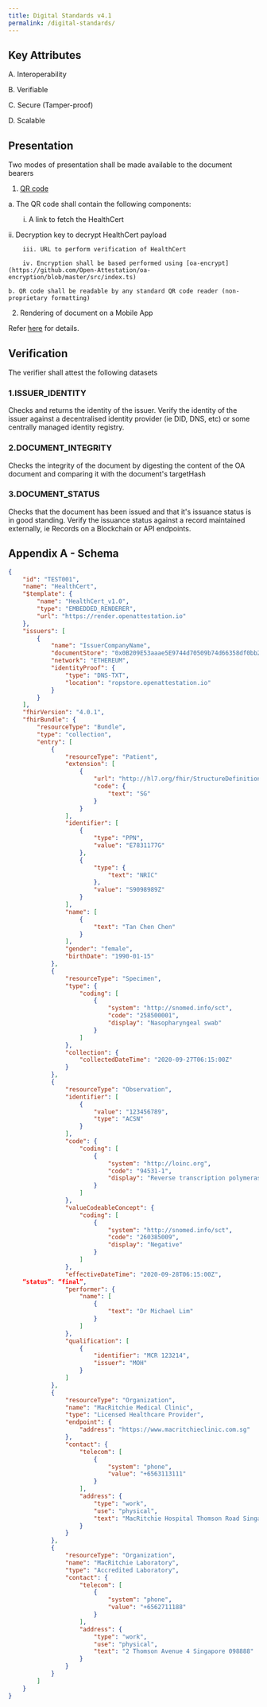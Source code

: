 ```yaml
---
title: Digital Standards v4.1
permalink: /digital-standards/
---
```

<style type="text/css">

.tab {
    padding-left: 30px;

}
</style>

## Key Attributes

A.	Interoperability

B.	Verifiable

C.	Secure (Tamper-proof)

D.	Scalable

## Presentation

Two modes of presentation shall be made available to the document bearers

1. [QR code](https://github.com/Open-Attestation/adr/blob/master/universal_actions.md)
    
a. The QR code shall contain the following components:
        
<span class="tab"> i.  A link to fetch the HealthCert </span>

ii. Decryption key to decrypt HealthCert payload 

        iii. URL to perform verification of HealthCert 

        iv. Encryption shall be based performed using [oa-encrypt](https://github.com/Open-Attestation/oa-encryption/blob/master/src/index.ts)

    b. QR code shall be readable by any standard QR code reader (non-proprietary formatting)

2.  Rendering of document on a Mobile App

Refer [here](https://github.com/Open-Attestation/adr/blob/master/decentralised_rendering.md) for details.

## Verification

The verifier shall attest the following datasets

### 1.ISSUER_IDENTITY

Checks and returns the identity of the issuer. Verify the identity of the issuer against a decentralised identity provider (ie DID, DNS, etc) or some centrally managed identity registry.

### 2.DOCUMENT_INTEGRITY 

Checks the integrity of the document by digesting the content of the OA document and comparing it with the document\'s targetHash

### 3.DOCUMENT_STATUS

Checks that the document has been issued and that it\'s issuance status is in good standing. Verify the issuance status against a
record maintained externally, ie Records on a Blockchain or API endpoints.

## Appendix A - Schema

```json
{
    "id": "TEST001",
    "name": "HealthCert",
    "$template": {
        "name": "HealthCert_v1.0",
        "type": "EMBEDDED_RENDERER",
        "url": "https://render.openattestation.io"
    },
    "issuers": [
        {
            "name": "IssuerCompanyName",
            "documentStore": "0x0B209E53aaae5E9744d70509b74d66358df0bb27",
            "network": "ETHEREUM",
            "identityProof": {
                "type": "DNS-TXT",
                "location": "ropstore.openattestation.io"
            }
        }
    ],
    "fhirVersion": "4.0.1",
    "fhirBundle": {
        "resourceType": "Bundle",
        "type": "collection",
        "entry": [
            {
                "resourceType": "Patient",
                "extension": [
                    {
                        "url": "http://hl7.org/fhir/StructureDefinition/patient-nationality",
                        "code": {
                            "text": "SG"
                        }
                    }
                ],
                "identifier": [
                    {
                        "type": "PPN",
                        "value": "E7831177G"
                    },
                    {
                        "type": {
                            "text": "NRIC"
                        },
                        "value": "S9098989Z"
                    }
                ],
                "name": [
                    {
                        "text": "Tan Chen Chen"
                    }
                ],
                "gender": "female",
                "birthDate": "1990-01-15"
            },
            {
                "resourceType": "Specimen",
                "type": {
                    "coding": [
                        {
                            "system": "http://snomed.info/sct",
                            "code": "258500001",
                            "display": "Nasopharyngeal swab"
                        }
                    ]
                },
                "collection": {
                    "collectedDateTime": "2020-09-27T06:15:00Z"
                }
            },
            {
                "resourceType": "Observation",
                "identifier": [
                    {
                        "value": "123456789",
                        "type": "ACSN"
                    }
                ],
                "code": {
                    "coding": [
                        {
                            "system": "http://loinc.org",
                            "code": "94531-1",
                            "display": "Reverse transcription polymerase chain reaction (rRT-PCR) test"
                        }
                    ]
                },
                "valueCodeableConcept": {
                    "coding": [
                        {
                            "system": "http://snomed.info/sct",
                            "code": "260385009",
                            "display": "Negative"
                        }
                    ]
                },
                "effectiveDateTime": "2020-09-28T06:15:00Z",
    “status”: “final”,
                "performer": {
                    "name": [
                        {
                            "text": "Dr Michael Lim"
                        }
                    ]
                },
                "qualification": [
                    {
                        "identifier": "MCR 123214",
                        "issuer": "MOH"
                    }
                ]
            },
            {
                "resourceType": "Organization",
                "name": "MacRitchie Medical Clinic",
                "type": "Licensed Healthcare Provider",
                "endpoint": {
                    "address": "https://www.macritchieclinic.com.sg"
                },
                "contact": {
                    "telecom": [
                        {
                            "system": "phone",
                            "value": "+6563113111"
                        }
                    ],
                    "address": {
                        "type": "work",
                        "use": "physical",
                        "text": "MacRitchie Hospital Thomson Road Singapore 123000"
                    }
                }
            },
            {
                "resourceType": "Organization",
                "name": "MacRitchie Laboratory",
                "type": "Accredited Laboratory",
                "contact": {
                    "telecom": [
                        {
                            "system": "phone",
                            "value": "+6562711188"
                        }
                    ],
                    "address": {
                        "type": "work",
                        "use": "physical",
                        "text": "2 Thomson Avenue 4 Singapore 098888"
                    }
                }
            }
        ]
    }
}
```
